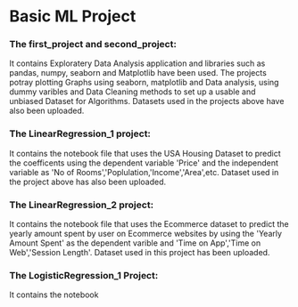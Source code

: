 # Basic ML Project 

### The first_project and second_project:
It contains Exploratery Data Analysis application and libraries such as pandas, numpy, seaborn and Matplotlib have been used. 
The projects potray plotting Graphs using seaborn, matplotlib and Data analysis, using dummy varibles and Data Cleaning methods to set up a usable and unbiased Dataset for Algorithms.
Datasets used in the projects above have also been uploaded.

### The LinearRegression_1 project:
It contains the notebook file that uses the USA Housing Dataset to predict the coefficents using the dependent variable 'Price' and the independent variable as 'No of Rooms','Poplulation,'Income','Area',etc.
Dataset used in the project above has also been uploaded.

### The LinearRegression_2 project:
It contains the notebook file that uses the Ecommerce dataset to predict the yearly amount spent by user on Ecommerce websites by using the 'Yearly Amount Spent' as the dependent varible and 'Time on App','Time on Web','Session Length'.
Dataset used in this project has been uploaded.

### The LogisticRegression_1 Project:
It contains the notebook 
